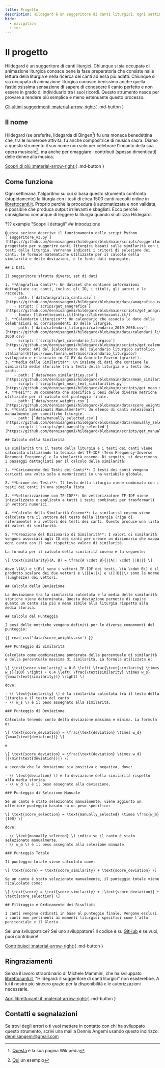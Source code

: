 ```yaml
---
title: Progetto
description: Hildegard è un suggeritore di canti liturgici. Ogni settimana trovi i canti suggeriti per la liturgia domenicale.
hide:
  - navigation
  - toc
---
```


# Il progetto
Hildegard è un suggeritore di canti liturgici. Chiunque si sia occupatə di animazione liturgica conosce bene la fase preparatoria che consiste nalla lettura della liturgia e nella ricerca dei canti ad essa più adatti. Chiunque si sia occupato di animazione liturgica conosce benissimo anche quella fastidiosissima sensazione di sapere di conoscere il canto perfetto e non essere in grado di individuarlo tra i suoi ricordi. Questo strumento nasce per provare a rendere più semplice e meno estenuante questo processo.

[Gli ultimi suggerimenti :material-arrow-right:](index.md){ .md-button }

## Il nome
Hildegard (se preferite, Ildegarda di Bingen[^1]) fu una monaca benedettina che, tra le numerose attività, fu anche compositrice di musica sacra. Diamo a questo strumento il suo nome non solo per celebrare l'incanto della sua opera musicale[^2], ma anche per omaggiare i contributi (spesso dimenticati) delle donne alla musica.

[Scopri di più :material-arrow-right:](https://it.wikipedia.org/wiki/Ildegarda_di_Bingen){ .md-button }

## Come funziona
Ogni settimana, l'algoritmo su cui si basa questo strumento confronta (stupidamente) la liturgia con i testi di circa 1500 canti raccolti online in [librettocanti.it](http://librettocanti.it/). Proprio perchè la procedura è automatizzata e non validata, è possibile che produca output irrilevanti e sbagliati. Ecco perchè consigliamo comunque di leggere la liturgia quando si utilizza Hildegard.

??? example "Scopri i dettagli"
    ## Introduzione

    Questa sezione descrive il funzionamento dello script Python [`suggeritore_v3.py`](https://github.com/dennisangemi/hildegard/blob/main/scripts/suggeritore_v3.py) progettato per suggerire canti liturgici basati sulla similarità con i testi della liturgia. Verranno indicati i criteri di selezione dei canti, le formule matematiche utilizzate per il calcolo della similarità e delle deviazioni, e le fonti dati impiegate.

    ## I Dati

    Il suggeritore sfrutta diversi set di dati

    1. **Anagrafica Canti**: Un dataset che contiene informazioni dettagliate sui canti, inclusi gli ID, i titoli, gli autori e le raccolte.
        - path: [`data/anagrafica_canti.csv`](https://github.com/dennisangemi/hildegard/blob/main/data/anagrafica_canti.csv)
        - script: [`scrips/get_anagrafica`](https://github.com/dennisangemi/hildegard/blob/main/scripts/get_anagrafica)
        - fonte: [librettocanti.it](http://librettocanti.it/)
    2. **Calendario Liturgico**: Un calendario che associa le date delle celebrazioni ai corrispondenti ID delle liturgie.
        - path: [`data/calendari_liturgici/calendario_2019-2050.csv`](https://github.com/dennisangemi/hildegard/blob/main/data/calendari_liturgici/calendario_2019-2050.csv)
        - script: [`scripts/get_calendario_liturgico`](https://github.com/dennisangemi/hildegard/blob/main/scripts/get_calendario_liturgico)
        - fonte: API del [Calcolatore del calendario liturgico cattolico italiano](https://www.favrin.net/misc/calendario_liturgico/) sviluppato e rilasciato in CC-BY da Gabriele Favrin (grazie!).
    3. **Media delle Similarità**: Un insieme di dati che contiene le similarità medie storiche tra i testi della liturgia e i testi dei canti.
        - path: [`data/mean_similarities.csv`](https://github.com/dennisangemi/hildegard/blob/main/data/mean_similarities.csv)
        - script: [`scripts/get_mean_text_similarities.py`](https://github.com/dennisangemi/hildegard/blob/main/scripts/get_mean_text_similarities.py)
    4. **Pesi**: Un documento che specifica i pesi delle diverse metriche utilizzate per il calcolo del punteggio finale.
        - path: [`data/score_weights.csv`](https://github.com/dennisangemi/hildegard/blob/main/data/score_weights.csv)
    5. **Canti Selezionati Manualmente**: Un elenco di canti selezionati manualmente per specifiche liturgie.
        - path: [`data/manually_selected.csv`](https://github.com/dennisangemi/hildegard/blob/main/data/manually_selected.csv)
        - script: [`scripts/get_manually_selected`](https://github.com/dennisangemi/hildegard/blob/main/scripts/get_manually_selected)

    ## Calcolo della Similarità

    La similarità tra il testo della liturgia e i testi dei canti viene calcolata utilizzando la tecnica del TF-IDF (Term Frequency-Inverse Document Frequency) e la similarità coseno. Di seguito, si descrivono i passaggi dettagliati per il calcolo della similarità:

    1. **Caricamento dei Testi dei Canti**: I testi dei canti vengono caricati una volta sola e memorizzati in una variabile globale.
      
    2. **Unione dei Testi**: Il testo della liturgia viene combinato con i testi dei canti in una singola lista.

    3. **Vettorizzazione con TF-IDF**: Un vettorizzatore TF-IDF viene inizializzato e applicato a tutti i testi combinati per trasformarli in vettori numerici. 

    4. **Calcolo della Similarità Coseno**: La similarità coseno viene calcolata tra il vettore del testo della liturgia (riga di riferimento) e i vettori dei testi dei canti. Questo produce una lista di valori di similarità.

    5. **Creazione del Dizionario di Similarità**: I valori di similarità vengono associati agli ID dei canti per creare un dizionario che mappa ogni canto con il suo rispettivo valore di similarità.

    La formula per il calcolo della similarità coseno è la seguente:

    \[ \text{similarity}(A, B) = \frac{A \cdot B}{||A|| \cdot ||B||} \]

    dove \(A\) e \(B\) sono i vettori TF-IDF dei testi, \(A \cdot B\) è il prodotto scalare dei due vettori e \(||A||\) e \(||B||\) sono le norme (lunghezze) dei vettori.

    ## Calcolo della Deviazione

    La deviazione tra la similarità calcolata e la media delle similarità storiche viene determinata. Questa deviazione permette di capire quanto un canto sia più o meno simile alla liturgia rispetto alla media storica.

    ## Calcolo del Punteggio

    I pesi delle metriche vengono definiti per le diverse componenti del punteggio:

    {{ read_csv('data/score_weights.csv') }}

    ### Punteggio di Similarità

    Calcolato come combinazione ponderata della percentuale di similarità e della percentuale massima di similarità. La formula utilizzata è:

    \[ \text{score_similarity} = 0.6 \left( \frac{\text{similarity} \times w_s}{100} \right) + 0.4 \left( \frac{\text{similarity} \times w_s}{\max(\text{similarity})} \right) \]

    dove:

    - \( \text{similarity} \) è la similarità calcolata tra il testo della liturgia e il testo del canto.
    - \( w_s \) è il peso assegnato alla similarità.

    ### Punteggio di Deviazione

    Calcolato tenendo conto della deviazione massima e minima. La formula è:

    \[ \text{score_deviation} = \frac{\text{deviation} \times w_d}{\max(\text{deviation})} \]

    e

    \[ \text{score_deviation} = \frac{\text{deviation} \times w_d}{|\min(\text{deviation})|} \]

    a seconda che la deviazione sia positiva o negativa, dove:

    - \( \text{deviation} \) è la deviazione della similarità rispetto alla media storica.
    - \( w_d \) è il peso assegnato alla deviazione.

    ### Punteggio di Selezione Manuale

    Se un canto è stato selezionato manualmente, viene aggiunto un ulteriore punteggio basato su un peso specifico:

    \[ \text{score_selection} = \text{manually_selected} \times \frac{w_m}{100} \]

    dove:

    - \( \text{manually_selected} \) indica se il canto è stato selezionato manualmente.
    - \( w_m \) è il peso assegnato alla selezione manuale.

    ### Punteggio Totale

    Il punteggio totale viene calcolato come:

    \[ \text{score} = \text{score_similarity} + \text{score_deviation} \]

    Se un canto è stato selezionato manualmente, il punteggio totale viene ricalcolato come:

    \[ \text{score} = \text{score_similarity} + |\text{score_deviation}| + \text{score_selection} \]

    ## Filtraggio e Ordinamento dei Risultati

    I canti vengono ordinati in base al punteggio finale. Vengono esclusi i canti non pertinenti ai momenti liturgici specifici come l'atto penitenziale e il Gloria.

Sei una sviluppatrice? Sei uno sviluppatore? Il codice è su [GitHub](https://github.com/dennisangemi/hildegard) e se vuoi, puoi contribuire!

[Contribuisci :material-arrow-right:](https://github.com/dennisangemi/hildegard){ .md-button }

## Ringraziamenti
Senza il lavoro straordinario di Michele Mammini, che ha sviluppato [librettocanti.it](https://www.librettocanti.it/), "Hildegard: il suggeritore di canti liturgici" non esisterebbe. A lui il nostro più sincero grazie per la disponibilità e le autorizzazioni necessarie.

[Apri librettocanti.it :material-arrow-right:](https://www.librettocanti.it/){ .md-button }

## Contatti e segnalazioni
Se trovi degli errori o ti vuoi mettere in contatto con chi ha sviluppato questo strumento, scrivi una mail a Dennis Angemi usando questo indirizzo: [dennisangemi@gmail.com](mailto:dennisangemi@gmail.com)

[^1]: [Questa](https://it.wikipedia.org/wiki/Ildegarda_di_Bingen) è la sua pagina Wikipedia 
[^2]: [Qui](https://www.youtube.com/watch?v=HYzPR0nwcmY) un esempio
